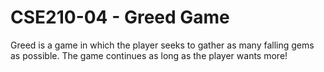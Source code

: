 # CSE210-04 - Greed Game
Greed is a game in which the player seeks to gather as many falling gems as possible. The game continues as long as the player wants more!